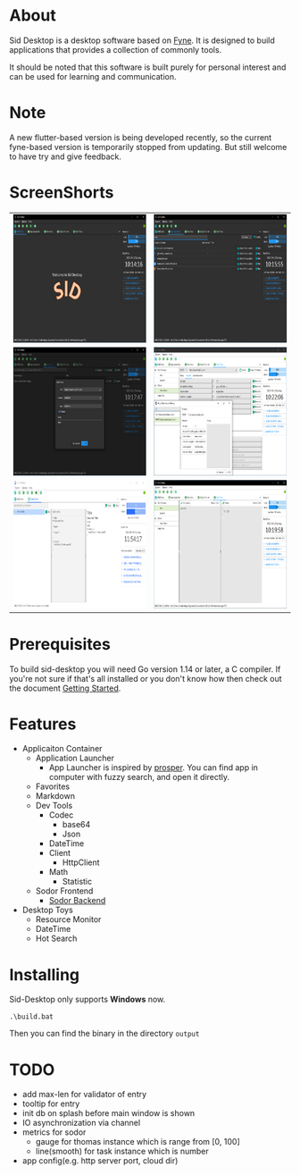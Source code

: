 # About

Sid Desktop is a desktop software based on [Fyne](https://fyne-io).
It is designed to build applications that provides a collection of commonly tools.

It should be noted that this software is built purely for personal interest and can be used for learning and communication. 

# Note
A new flutter-based version is being developed recently, so the current fyne-based version is temporarily stopped from updating. But still welcome to have try and give feedback.

# ScreenShorts
<div align="center">
  <table cellpadding="0" cellspacing="0" style="margin: auto; border-collapse: collapse;">
    <tr style="border: none;">
      <td style="border: none;">
        <img src="img/main.png" width="400" height="230" alt="Main UI" />
      </td>
      <td style="border: none;">
        <img src="img/launcher.png" width="400" height="230" alt="App Launcher" />
      </td>
    </tr>
    <tr style="border: none;">
      <td style="border: none;">
        <img src="img/favorites.png" width="400" height="230" alt="favorites" />
      </td>
      <td style="border: none;">
        <img src="img/http.png" width="400" height="230" alt="dev_tool_http_client" />
      </td>
    </tr>
     <tr style="border: none;">
      <td style="border: none;">
        <img src="img/markdown.png" width="400" height="230" alt="markdown" />
      </td>
      <td style="border: none;">
        <img src="img/json.png" width="400" height="230" alt="dev_tool_json" />
      </td>
    </tr>
  </table>
</div>

# Prerequisites

To build sid-desktop you will need Go version 1.14 or later, a C compiler.
If you're not sure if that's all installed or you don't know how then check out the document [Getting Started](https://fyne.io/develop/).

# Features
- Applicaiton Container
  - Application Launcher
    - App Launcher is inspired by [prosper](https://github.com/ventsislav-georgiev/prosper). You can find app in computer with fuzzy search, and open it directly.
  - Favorites
  - Markdown 
  - Dev Tools
    - Codec
      - base64
      - Json
    - DateTime
    - Client
      - HttpClient
    - Math
      - Statistic
  - Sodor Frontend
    - [Sodor Backend](https://github.com/BabySid/sodor)
- Desktop Toys
  - Resource Monitor
  - DateTime
  - Hot Search

# Installing

Sid-Desktop only supports **Windows** now.

```
.\build.bat
```

Then you can find the binary in the directory `output`

# TODO
- add max-len for validator of entry
- tooltip for entry
- init db on splash before main window is shown
- IO asynchronization via channel
- metrics for sodor
  - gauge for thomas instance which is range from [0, 100]
  - line(smooth) for task instance which is number
- app config(e.g. http server port, cloud dir)
